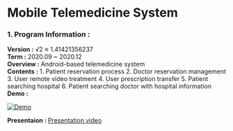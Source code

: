 # Mobile Telemedicine System
### 1. Program Information :
<strong>Version :</strong> √2 ≈ 1.41421356237<br>
<strong>Term :</strong> 2020.09 ~ 2020.12<br>
<strong>Overview :</strong> Android-based telemedicine system<br>
<strong>Contents :</strong> 
	1. Patient reservation process
	2. Doctor reservation management
	3. User remote video treatment
	4. User prescription transfer
	5. Patient searching hospital
	6. Patient searching doctor with hospital information
<strong>Demo : </strong><br>
 
 [![Demo]()](https://www.youtube.com/watch?v=f_qe5PsuE4Y&t=6s) 
 
<strong>Presentaion : </strong> [Presentation video]()

